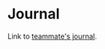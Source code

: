 # Journal
Link to [teammate's journal](https://github.com/LinhTran263/performingrobots/blob/main/journal.md#16-september-2024).
